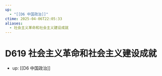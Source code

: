 ```yaml
---
up:
  - "[[D6 中国政治]]"
ctime: 2025-04-06T22:05:33
aliases:
  - 社会主义革命和社会主义建设成就
---
```


# D619 社会主义革命和社会主义建设成就

- up: [[D6 中国政治]]
